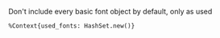 Don't include every basic font object by default, only as used 
```
%Context{used_fonts: HashSet.new()}
